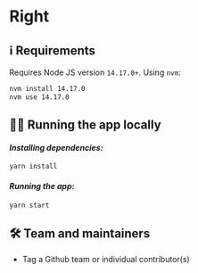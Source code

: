 # Right

## ℹ️ Requirements

Requires Node JS version `14.17.0+`. Using `nvm`:

```sh
nvm install 14.17.0
nvm use 14.17.0
```

## 🏃‍♀️ Running the app locally

#### _Installing dependencies:_

```
yarn install
```

#### _Running the app:_

```
yarn start
```

## 🛠 Team and maintainers

- Tag a Github team or individual contributor(s)
